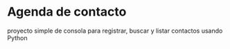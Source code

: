 # Agenda de contacto
proyecto simple de consola para registrar, buscar y listar contactos usando Python
